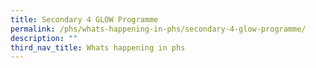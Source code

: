 ```yaml
---
title: Secondary 4 GLOW Programme
permalink: /phs/whats-happening-in-phs/secondary-4-glow-programme/
description: ""
third_nav_title: Whats happening in phs
---
```

